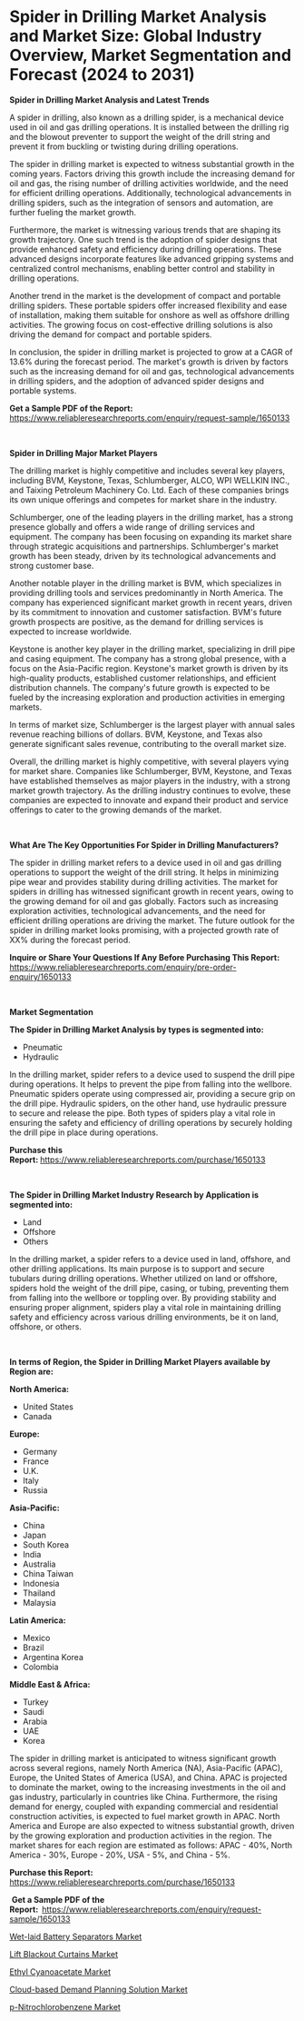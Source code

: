 <p><h1>Spider in Drilling Market Analysis and Market Size: Global Industry Overview, Market Segmentation and Forecast (2024 to 2031)</h1></p><p><strong>Spider in Drilling Market Analysis and Latest Trends</strong></p>
<p><p>A spider in drilling, also known as a drilling spider, is a mechanical device used in oil and gas drilling operations. It is installed between the drilling rig and the blowout preventer to support the weight of the drill string and prevent it from buckling or twisting during drilling operations.</p><p>The spider in drilling market is expected to witness substantial growth in the coming years. Factors driving this growth include the increasing demand for oil and gas, the rising number of drilling activities worldwide, and the need for efficient drilling operations. Additionally, technological advancements in drilling spiders, such as the integration of sensors and automation, are further fueling the market growth.</p><p>Furthermore, the market is witnessing various trends that are shaping its growth trajectory. One such trend is the adoption of spider designs that provide enhanced safety and efficiency during drilling operations. These advanced designs incorporate features like advanced gripping systems and centralized control mechanisms, enabling better control and stability in drilling operations.</p><p>Another trend in the market is the development of compact and portable drilling spiders. These portable spiders offer increased flexibility and ease of installation, making them suitable for onshore as well as offshore drilling activities. The growing focus on cost-effective drilling solutions is also driving the demand for compact and portable spiders.</p><p>In conclusion, the spider in drilling market is projected to grow at a CAGR of 13.6% during the forecast period. The market's growth is driven by factors such as the increasing demand for oil and gas, technological advancements in drilling spiders, and the adoption of advanced spider designs and portable systems.</p></p>
<p><strong>Get a Sample PDF of the Report:&nbsp;</strong> <a href="https://www.reliableresearchreports.com/enquiry/request-sample/1650133">https://www.reliableresearchreports.com/enquiry/request-sample/1650133</a></p>
<p>&nbsp;</p>
<p><strong>Spider in Drilling Major Market Players</strong></p>
<p><p>The drilling market is highly competitive and includes several key players, including BVM, Keystone, Texas, Schlumberger, ALCO, WPI WELLKIN INC., and Taixing Petroleum Machinery Co. Ltd. Each of these companies brings its own unique offerings and competes for market share in the industry.</p><p>Schlumberger, one of the leading players in the drilling market, has a strong presence globally and offers a wide range of drilling services and equipment. The company has been focusing on expanding its market share through strategic acquisitions and partnerships. Schlumberger's market growth has been steady, driven by its technological advancements and strong customer base.</p><p>Another notable player in the drilling market is BVM, which specializes in providing drilling tools and services predominantly in North America. The company has experienced significant market growth in recent years, driven by its commitment to innovation and customer satisfaction. BVM's future growth prospects are positive, as the demand for drilling services is expected to increase worldwide.</p><p>Keystone is another key player in the drilling market, specializing in drill pipe and casing equipment. The company has a strong global presence, with a focus on the Asia-Pacific region. Keystone's market growth is driven by its high-quality products, established customer relationships, and efficient distribution channels. The company's future growth is expected to be fueled by the increasing exploration and production activities in emerging markets.</p><p>In terms of market size, Schlumberger is the largest player with annual sales revenue reaching billions of dollars. BVM, Keystone, and Texas also generate significant sales revenue, contributing to the overall market size.</p><p>Overall, the drilling market is highly competitive, with several players vying for market share. Companies like Schlumberger, BVM, Keystone, and Texas have established themselves as major players in the industry, with a strong market growth trajectory. As the drilling industry continues to evolve, these companies are expected to innovate and expand their product and service offerings to cater to the growing demands of the market.</p></p>
<p>&nbsp;</p>
<p><strong>What Are The Key Opportunities For Spider in Drilling Manufacturers?</strong></p>
<p><p>The spider in drilling market refers to a device used in oil and gas drilling operations to support the weight of the drill string. It helps in minimizing pipe wear and provides stability during drilling activities. The market for spiders in drilling has witnessed significant growth in recent years, owing to the growing demand for oil and gas globally. Factors such as increasing exploration activities, technological advancements, and the need for efficient drilling operations are driving the market. The future outlook for the spider in drilling market looks promising, with a projected growth rate of XX% during the forecast period.</p></p>
<p><strong>Inquire or Share Your Questions If Any Before Purchasing This Report:</strong> <a href="https://www.reliableresearchreports.com/enquiry/pre-order-enquiry/1650133">https://www.reliableresearchreports.com/enquiry/pre-order-enquiry/1650133</a></p>
<p>&nbsp;</p>
<p><strong>Market Segmentation</strong></p>
<p><strong>The Spider in Drilling Market Analysis by types is segmented into:</strong></p>
<p><ul><li>Pneumatic</li><li>Hydraulic</li></ul></p>
<p><p>In the drilling market, spider refers to a device used to suspend the drill pipe during operations. It helps to prevent the pipe from falling into the wellbore. Pneumatic spiders operate using compressed air, providing a secure grip on the drill pipe. Hydraulic spiders, on the other hand, use hydraulic pressure to secure and release the pipe. Both types of spiders play a vital role in ensuring the safety and efficiency of drilling operations by securely holding the drill pipe in place during operations.</p></p>
<p><strong>Purchase this Report:&nbsp;</strong><a href="https://www.reliableresearchreports.com/purchase/1650133">https://www.reliableresearchreports.com/purchase/1650133</a></p>
<p>&nbsp;</p>
<p><strong>The Spider in Drilling Market Industry Research by Application is segmented into:</strong></p>
<p><ul><li>Land</li><li>Offshore</li><li>Others</li></ul></p>
<p><p>In the drilling market, a spider refers to a device used in land, offshore, and other drilling applications. Its main purpose is to support and secure tubulars during drilling operations. Whether utilized on land or offshore, spiders hold the weight of the drill pipe, casing, or tubing, preventing them from falling into the wellbore or toppling over. By providing stability and ensuring proper alignment, spiders play a vital role in maintaining drilling safety and efficiency across various drilling environments, be it on land, offshore, or others.</p></p>
<p>&nbsp;</p>
<p><strong>In terms of Region, the Spider in Drilling Market Players available by Region are:</strong></p>
<p>
    <p> <strong> North America: </strong>
        <ul>
            <li>United States</li>
            <li>Canada</li>
        </ul>
        </p> 
    <p> <strong> Europe: </strong>
        <ul>
            <li>Germany</li>
            <li>France</li>
            <li>U.K.</li>
            <li>Italy</li>
            <li>Russia</li>
        </ul>
        </p> 
    <p> <strong> Asia-Pacific: </strong>
        <ul>
            <li>China</li>
            <li>Japan</li>
            <li>South Korea</li>
            <li>India</li>
            <li>Australia</li>
            <li>China Taiwan</li>
            <li>Indonesia</li>
            <li>Thailand</li>
            <li>Malaysia</li>
        </ul>
        </p> 
    <p> <strong> Latin America: </strong>
        <ul>
            <li>Mexico</li>
            <li>Brazil</li>
            <li>Argentina Korea</li>
            <li>Colombia</li>
        </ul>
        </p> 
    <p> <strong> Middle East & Africa: </strong>
        <ul>
            <li>Turkey</li>
            <li>Saudi</li>
            <li>Arabia</li>
            <li>UAE</li>
            <li>Korea</li>
        </ul>
    </p>
    </p>
<p><p>The spider in drilling market is anticipated to witness significant growth across several regions, namely North America (NA), Asia-Pacific (APAC), Europe, the United States of America (USA), and China. APAC is projected to dominate the market, owing to the increasing investments in the oil and gas industry, particularly in countries like China. Furthermore, the rising demand for energy, coupled with expanding commercial and residential construction activities, is expected to fuel market growth in APAC. North America and Europe are also expected to witness substantial growth, driven by the growing exploration and production activities in the region. The market shares for each region are estimated as follows: APAC - 40%, North America - 30%, Europe - 20%, USA - 5%, and China - 5%.</p></p>
<p><strong>Purchase this Report: </strong><a href="https://www.reliableresearchreports.com/purchase/1650133">https://www.reliableresearchreports.com/purchase/1650133</a></p>
<p>&nbsp;<strong>Get a Sample PDF of the Report:&nbsp;&nbsp;</strong><a href="https://www.reliableresearchreports.com/enquiry/request-sample/1650133">https://www.reliableresearchreports.com/enquiry/request-sample/1650133</a></p>
<p><strong></strong></p>
<p><p><a href="http://issuu.com/reportprime-2/docs/wet-laid-battery-separators-market-size-2030.pptx">Wet-laid Battery Separators Market</a></p><p><a href="https://github.com/ChiragRP21/Market-Research-Report-List-3/blob/main/lift-blackout-curtains-market.md">Lift Blackout Curtains Market</a></p><p><a href="https://medium.com/p/cb848b73e127/edit">Ethyl Cyanoacetate Market</a></p><p><a href="https://github.com/lylyparadise/Market-Research-Report-List-1/blob/main/cloud-based-demand-planning-solution-market.md">Cloud-based Demand Planning Solution Market</a></p><p><a href="http://issuu.com/reportprime-2/docs/p-nitrochlorobenzene-market-size-2030.pptx">p-Nitrochlorobenzene Market</a></p></p>